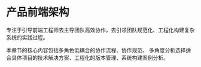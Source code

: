 # 产品前端架构

专注于引导前端工程师去主导团队高效协作，去引领团队规范化、工程化构建复杂系统的实践过程。

本章节的核心内容包括多角色低耦合的协作流程、协作规范、
多角度分析选择适合具体项目的技术解决方案、工程化的版本管理、系统构建案例分析。
